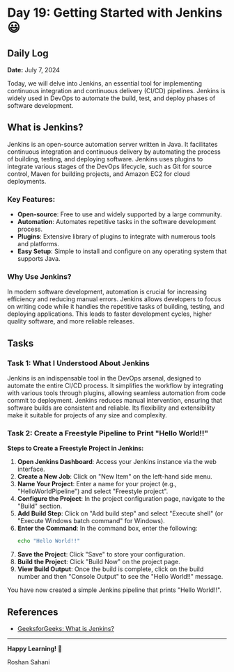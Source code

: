 # Day 19: Getting Started with Jenkins 😃

## Daily Log

**Date:** July 7, 2024

Today, we will delve into Jenkins, an essential tool for implementing continuous integration and continuous delivery (CI/CD) pipelines. Jenkins is widely used in DevOps to automate the build, test, and deploy phases of software development.

## What is Jenkins?

Jenkins is an open-source automation server written in Java. It facilitates continuous integration and continuous delivery by automating the process of building, testing, and deploying software. Jenkins uses plugins to integrate various stages of the DevOps lifecycle, such as Git for source control, Maven for building projects, and Amazon EC2 for cloud deployments.

### Key Features:

- **Open-source**: Free to use and widely supported by a large community.
- **Automation**: Automates repetitive tasks in the software development process.
- **Plugins**: Extensive library of plugins to integrate with numerous tools and platforms.
- **Easy Setup**: Simple to install and configure on any operating system that supports Java.

### Why Use Jenkins?

In modern software development, automation is crucial for increasing efficiency and reducing manual errors. Jenkins allows developers to focus on writing code while it handles the repetitive tasks of building, testing, and deploying applications. This leads to faster development cycles, higher quality software, and more reliable releases.

## Tasks

### Task 1: What I Understood About Jenkins

Jenkins is an indispensable tool in the DevOps arsenal, designed to automate the entire CI/CD process. It simplifies the workflow by integrating with various tools through plugins, allowing seamless automation from code commit to deployment. Jenkins reduces manual intervention, ensuring that software builds are consistent and reliable. Its flexibility and extensibility make it suitable for projects of any size and complexity.

### Task 2: Create a Freestyle Pipeline to Print "Hello World!!"

**Steps to Create a Freestyle Project in Jenkins:**

1. **Open Jenkins Dashboard**: Access your Jenkins instance via the web interface.
2. **Create a New Job**: Click on "New Item" on the left-hand side menu.
3. **Name Your Project**: Enter a name for your project (e.g., "HelloWorldPipeline") and select "Freestyle project".
4. **Configure the Project**: In the project configuration page, navigate to the "Build" section.
5. **Add Build Step**: Click on "Add build step" and select "Execute shell" (or "Execute Windows batch command" for Windows).
6. **Enter the Command**: In the command box, enter the following:
   ```bash
   echo "Hello World!!"
   ```
7. **Save the Project**: Click "Save" to store your configuration.
8. **Build the Project**: Click "Build Now" on the project page.
9. **View Build Output**: Once the build is complete, click on the build number and then "Console Output" to see the "Hello World!!" message.

You have now created a simple Jenkins pipeline that prints "Hello World!!".

## References

- [GeeksforGeeks: What is Jenkins?](https://www.geeksforgeeks.org/what-is-jenkins/)

---

**Happy Learning! 🚀**

Roshan Sahani
